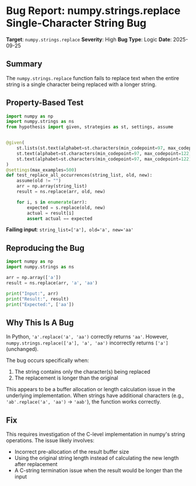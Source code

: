 # Bug Report: numpy.strings.replace Single-Character String Bug

**Target**: `numpy.strings.replace`
**Severity**: High
**Bug Type**: Logic
**Date**: 2025-09-25

## Summary

The `numpy.strings.replace` function fails to replace text when the entire string is a single character being replaced with a longer string.

## Property-Based Test

```python
import numpy as np
import numpy.strings as ns
from hypothesis import given, strategies as st, settings, assume


@given(
    st.lists(st.text(alphabet=st.characters(min_codepoint=97, max_codepoint=122), min_size=0, max_size=20), min_size=1, max_size=20),
    st.text(alphabet=st.characters(min_codepoint=97, max_codepoint=122), min_size=0, max_size=3),
    st.text(alphabet=st.characters(min_codepoint=97, max_codepoint=122), min_size=0, max_size=3)
)
@settings(max_examples=500)
def test_replace_all_occurrences(string_list, old, new):
    assume(old != "")
    arr = np.array(string_list)
    result = ns.replace(arr, old, new)

    for i, s in enumerate(arr):
        expected = s.replace(old, new)
        actual = result[i]
        assert actual == expected
```

**Failing input**: `string_list=['a'], old='a', new='aa'`

## Reproducing the Bug

```python
import numpy as np
import numpy.strings as ns

arr = np.array(['a'])
result = ns.replace(arr, 'a', 'aa')

print("Input:", arr)
print("Result:", result)
print("Expected:", ['aa'])
```

## Why This Is A Bug

In Python, `'a'.replace('a', 'aa')` correctly returns `'aa'`. However, `numpy.strings.replace(['a'], 'a', 'aa')` incorrectly returns `['a']` (unchanged).

The bug occurs specifically when:
1. The string contains only the character(s) being replaced
2. The replacement is longer than the original

This appears to be a buffer allocation or length calculation issue in the underlying implementation. When strings have additional characters (e.g., `'ab'.replace('a', 'aa')` → `'aab'`), the function works correctly.

## Fix

This requires investigation of the C-level implementation in numpy's string operations. The issue likely involves:
- Incorrect pre-allocation of the result buffer size
- Using the original string length instead of calculating the new length after replacement
- A C-string termination issue when the result would be longer than the input